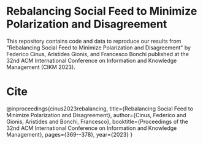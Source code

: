 # Rebalancing Social Feed to Minimize Polarization and Disagreement
This repository contains code and data to reproduce our results from "Rebalancing Social Feed to Minimize Polarization and Disagreement" by Federico Cinus, Aristides Gionis, and Francesco Bonchi published at the 32nd ACM International Conference on Information and Knowledge Management (CIKM 2023).


# Cite
@inproceedings{cinus2023rebalancing,
  title={Rebalancing Social Feed to Minimize Polarization and Disagreement},
  author={Cinus, Federico and Gionis, Aristides and Bonchi, Francesco},
  booktitle={Proceedings of the 32nd ACM International Conference on Information and Knowledge Management},
  pages={369--378},
  year={2023}
}
